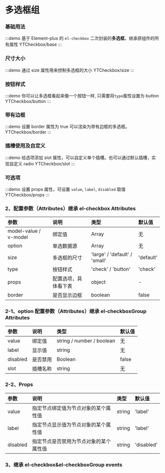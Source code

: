 # 多选框组

### 基础用法

:::demo 基于 Element-plus 的 `el-checkbox` 二次封装的**多选框**，继承原组件的所有属性
YTCheckbox/base
:::

### 尺寸大小

:::demo 通过 size 属性用来控制多选框的大小
YTCheckbox/size
:::

### 按钮样式

:::demo 你可以让多选框看起来像一个按钮一样, 只需要将`type`属性设置为 button
YTCheckbox/button
:::

### 带有边框

:::demo 设置 border 属性为 true 可以渲染为带有边框的多选框。
YTCheckbox/border
:::

### 插槽使用及自定义

:::demo 给选项添加 slot 属性，可以自定义单个插槽。也可以通过默认插槽，实现自定义 radio
YTCheckbox/slot
:::

### 可选项

:::demo 设置 props 属性，可设置 `value`, `label`, `disabled` 取值
YTCheckbox/props
:::

### 2、配置参数（Attributes）继承 el-checkbox Attributes

| 参数                  | 说明                 | 类型                          | 默认值    |
| :-------------------- | :------------------- | :---------------------------- | :-------- |
| model-value / v-model | 绑定值               | Array                         | 无        |
| option                | 单选数据源           | Array                         | 无        |
| size                  | 多选框的尺寸         | 'large' / 'default' / 'small' | 'default' |
| type                  | 按钮样式             | 'check' / 'button'            | 'check'   |
| props                 | 配置选项，具体看下表 | object                        | -         |
| border                | 是否显示边框         | boolean                       | false     |

### 2-1、option 配置参数（Attributes）继承 el-checkboxGroup Attributes

| 参数     | 说明     | 类型                      | 默认值 |
| :------- | :------- | :------------------------ | :----- |
| value    | 绑定值   | string / number / boolean | 无     |
| label    | 显示值   | string                    | 无     |
| disabled | 是否禁用 | Boolean                   | false  |
| slot     | 插槽名称 | string                    | 无     |

### 2-2、Props

| 参数     | 说明                                   | 类型   | 默认值     |
| :------- | :------------------------------------- | :----- | :--------- |
| value    | 指定节点绑定值为节点对象的某个属性值   | string | 'label'    |
| label    | 指定节点显示值为节点对象的某个属性值   | string | 'label'    |
| disabled | 指定节点是否禁用为节点对象的某个属性值 | string | 'disabled' |

### 3、继承 el-checkbox&el-checkboxGroup events
